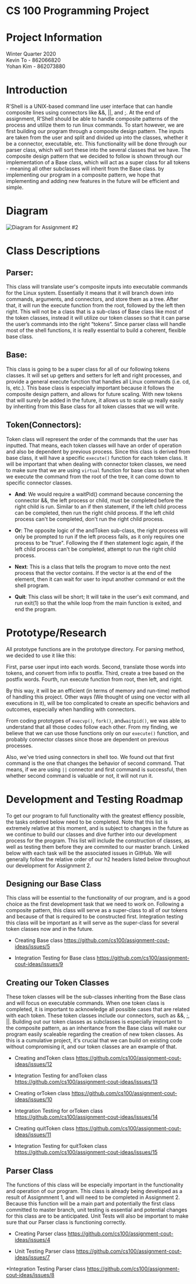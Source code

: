 # CS 100 Programming Project

# Project Information
Winter Quarter 2020<br/>
Kevin To - 862066820<br/>
Yohan Kim - 862073880

# Introduction
R'Shell is a UNIX-based command line user interface that can handle composite lines using connectors like &&, ||, and ;. At the end of assignment, R'Shell should be able to handle composite patterns of the process and utilize them to run linux commands. To start however, we are first building our program through a composite design pattern. The inputs are taken from the user and split and divided up into the classes, whether it be a connector, executable, etc. This functionality will be done through our parser class, which will sort these into the several classes that we have. The composite design pattern that we decided to follow is shown through our implementation of a Base class, which will act as a super class for all tokens - meaning all other subclasses will inherit from the Base class. by implementing our program in a composite pattern, we hope that implementing and adding new features in the future will be efficient and simple.  

# Diagram

![Diagram for Assignment #2](https://github.com/cs100/assignment-cout-ideas/blob/master/images/R'Shell%20Assignment%202.png?raw=true)



# Class Descriptions

## __Parser__:
This class will translate user's composite inputs into executable commands for the Linux system. Essentially it means that it will branch down into commands, arguments, and connectors, and store them as a tree. After that, it will run the execute function from the root, followed by the left then right. This will not be a class that is a sub-class of Base class like most of the token classes, instead it will utilize our token classes so that it can parse the user’s commands into the right “tokens”. Since parser class will handle most of the shell functions, it is really essential to build a coherent, flexible base class. 


## __Base__:
This class is going to be a super class for all of our following tokens classes. It will set up getters and setters for left and right processes, and provide a general execute function that handles all Linux commands (i.e. cd, ls, etc.). This base class is especially important because it follows the composite design pattern, and allows for future scaling. With new tokens that will surely be added in the future, it allows us to scale up really easily by inheriting from this Base class for all token classes that we will write.


## __Token(Connectors)__:
Token class will represent the order of the commands that the user has inputted. That means, each token classes will have an order of operation and also be dependent by previous process. Since this class is derived from base class, it will have a specific `execute()` function for each token class. It will be important that when dealing with connector token classes, we need to make sure that we are using `virtual` function for base class so that when we execute the command from the root of the tree, it can come down to specific connector classes.

  * __And__: We would require a waitPid() command because concerning the connector &&, the left process or child, must be completed before the right child is run. Similar to an if then statement, if the left child process can be completed, then run the right child process. If the left child process can't be completed, don't run the right child process. 

  * __Or__: The opposite logic of the andToken sub-class, the right process will only be prompted to run if the left process fails, as it only requires one process to be "true". Following the if then statement logic again, if the left child process can't be completed, attempt to run the right child process. 

  * __Next__: This is a class that tells the program to move onto the next process that the vector contains. If the vector is at the end of the element, then it can wait for user to input another command or exit the shell program. 

  * __Quit__: This class will be short; It will take in the user's exit command, and run exit(1) so that the while loop from the main function is exited, and end the program. 


# Prototype/Research

All prototype functions are in the prototype directory. For parsing method, we decided to use it like this: 

First, parse user input into each words.
Second, translate those words into tokens, and convert from infix to postfix.
Third, create a tree based on the postfix words. 
Fourth, run execute function from root, then left, and right.

By this way, it will be an efficient (in terms of memory and run-time) method of handling this project. Other ways (We thought of using one vector with all executions in it), will be too complicated to create an specific behaviors and outcomes, especially when handling with connectors. 

From coding prototypes of `execvp()`, `fork()`, and`waitpid()`, we was able to understand that all those codes follow each other. From my finding, we believe that we can use those functions only on our `execute()` function, and probably connector classes since those are dependent on previous processes.

Also, we've tried using connectors in shell too. We found out that first command is the one that changes the behavior of second command. That means, if we are using `||` connector and first command is successful, then whether second command is valuable or not, it will not run it. 

# Development and Testing Roadmap

To get our program to full functionality with the greatest effiency possible, the tasks ordered below need to be completed. Note that this list is extremely relative at this moment, and is subject to changes in the future as we continue to build our classes and dive further into our development process for the program. This list will include the construction of classes, as well as testing them before they are commited to our master branch. Linked below with each task will be the associated issues in GitHub. We will generally follow the relative order of our h2 headers listed below throughout our development for Assignment 2.

## Designing our Base Class
This class will be essential to the functionality of our program, and is a good choice as the first development task that we need to work on. Following a composite pattern, this class will serve as a super-class to all of our tokens and because of that is required to be constructed first. Integration testing this class will be important as it will serve as the super-class for several token classes now and in the future.

* Creating Base class
https://github.com/cs100/assignment-cout-ideas/issues/5

* Integration Testing for Base class
https://github.com/cs100/assignment-cout-ideas/issues/9

## Creating our Token Classes

These token classes will be the sub-classes inheriting from the Base class and will focus on executable commands. When one token class is completed, it is important to acknowledge all possible cases that are related with each token. These token classes include our connectors, such as &&, ;, ||. Building out our token classes as subclasses is especially important to the composite pattern, as an inheritance from the Base class will make our program easily scaleable regarding the creation of new token classes. As this is a cumulative project, it's crucial that we can build on existing code without compromising it, and our token classes are an example of that. 

* Creating andToken class
https://github.com/cs100/assignment-cout-ideas/issues/12

* Integration Testing for andToken class
https://github.com/cs100/assignment-cout-ideas/issues/13

* Creating orToken class
https://github.com/cs100/assignment-cout-ideas/issues/10

* Integration Testing for orToken class
https://github.com/cs100/assignment-cout-ideas/issues/14

* Creating quitToken class
https://github.com/cs100/assignment-cout-ideas/issues/11

* Integration Testing for quitToken class
https://github.com/cs100/assignment-cout-ideas/issues/15


## Parser Class

The functions of this class will be especially important in the functionality and operation of our program. This class is already being developed as a result of Assignmnent 1, and will need to be completed in Assignment 2. Because this function will be a main part and potentially the first class committed to master branch, unit testing is essential and potential changes for this class are to be anticipated. Unit Tests will also be important to make sure that our Parser class is functioning correctly.

* Creating Parser class 
https://github.com/cs100/assignment-cout-ideas/issues/4

* Unit Testing Parser class
https://github.com/cs100/assignment-cout-ideas/issues/7

*Integration Testing Parser class
https://github.com/cs100/assignment-cout-ideas/issues/8









